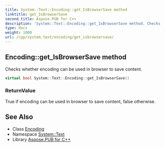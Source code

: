 ```yaml
---
title: System::Text::Encoding::get_IsBrowserSave method
linktitle: get_IsBrowserSave
second_title: Aspose.PUB for C++
description: 'System::Text::Encoding::get_IsBrowserSave method. Checks whether encoding can be used in browser to save content in C++.'
type: docs
weight: 1000
url: /cpp/system.text/encoding/get_isbrowsersave/
---
```

## Encoding::get_IsBrowserSave method


Checks whether encoding can be used in browser to save content.

```cpp
virtual bool System::Text::Encoding::get_IsBrowserSave()
```


### ReturnValue

True if encoding can be used in browser to save content, false otherwise.

## See Also

* Class [Encoding](../)
* Namespace [System::Text](../../)
* Library [Aspose.PUB for C++](../../../)

